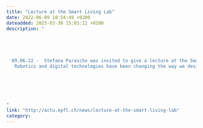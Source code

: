 ```yaml
---
title: "Lecture at the Smart Living Lab"
date: 2022-06-09 18:54:49 +0200
dateadded: 2023-03-30 15:03:12 +0200
description: "




 
  09.06.22 -  Stefana Parascho was invited to give a lecture at the Smart Living Lab. Watch the recording here. 
   Robotics and digital technologies have been changing the way we design and build. But the question today is no longer “What can we do with a robot?” but “What is the role of the machine in the design and construction process?” We can address this question by engaging with robots and algorithms from a different perspective: exploring the role of technology in the design process and finding new ways of information exchange between different agents of the process – humans and machines.   Robots working cooperatively, humans and robots building together, architects designing along with machines – the presented work explores the various relationships between designers and machines, between software and hardware, and opens up new questions and avenues for expanding the impact of digital technology onto our built environment. From scaffold-free assembly to robots employed for material reuse and computational tools designed to ease interdisciplinary knowledge exchange – the goal is to move beyond the development of material-specific processes and towards strategies for successfully integrating these new technologies into design. Ultimately, this requires the exploration of new roles for machines, new relationships between humans, algorithms and robots, and new connections across disciplines. 
 


 
  
 
"
link: "http://actu.epfl.ch/news/lecture-at-the-smart-living-lab"
category:
---
```

